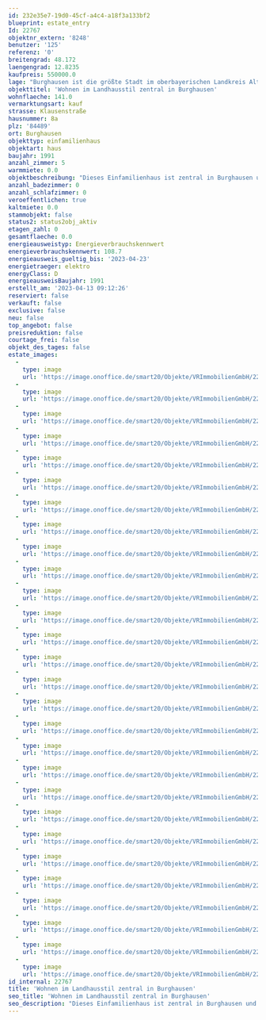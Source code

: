 ```yaml
---
id: 232e35e7-19d0-45cf-a4c4-a18f3a133bf2
blueprint: estate_entry
Id: 22767
objektnr_extern: '8248'
benutzer: '125'
referenz: '0'
breitengrad: 48.172
laengengrad: 12.8235
kaufpreis: 550000.0
lage: "Burghausen ist die größte Stadt im oberbayerischen Landkreis Altötting. Mit 1.051 Meter Länge hat die Stadt die längste Burg der Welt. Die denkmalgeschützte und malerische Altstadt liegt an der Salzach, die hier die natürliche Grenze zu Österreich bildet. Der Wöhrsee, als idealer Badesee im Sommer, so viele gemütliche Restaurants, Biergärten und urige Gewölbelokale laden zum Verweilen ein.  \r\nBurghausen hat beste Einkaufsmöglichkeiten, eine sehr gute Infrastruktur, Ärzteschaft, Klinik, kulturelle Veranstaltungen, jegliche Möglichkeit der Freizeitgestaltung, Gastronomie, Grund- und weiterführende Schulen.\r\nBurghausen ist mit seiner modernen Infrastruktur der bedeutendste Standort des „ChemDelta Bavaria“, des bayerischen Chemiedreiecks. \r\nDie Stadt ist berühmt durch die Jazzwochen.\r\nDie Kreisstadt Altötting, seit Jahrhunderten ein bekannter Wallfahrtsort, mit all seinen Schulen, Einkaufsmöglichkeiten, Altersheimen und dem Kreiskrankenhaus ist nur ca. 10 km entfernt. Die alte Handelsstadt Neuötting grenzt unmittelbar an. \r\n\r\nDie sehr gute Anbindung an die A94 sowie B12 (München-Passau), B 388 und B299 garantieren eine hervorragende Erreichbarkeit. Die B20 führt durch die Stadt mit der Verbindung Straubing-Berchtesgaden.\r\nDer Endbahnhof Burghausen verbindet die Stadt mit dem Linienstern Mühldorf. Hier kreuzen sich mehrere Bahnstrecken aus München, Rosenheim, Freilassing, Simbach am Inn, Passau und Landshut. Die Städte und Flughäfen München ist ca. 100 km westlich und Salzburg ca. 50 km."
objekttitel: 'Wohnen im Landhausstil zentral in Burghausen'
wohnflaeche: 141.0
vermarktungsart: kauf
strasse: Klausenstraße
hausnummer: 8a
plz: '84489'
ort: Burghausen
objekttyp: einfamilienhaus
objektart: haus
baujahr: 1991
anzahl_zimmer: 5
warmmiete: 0.0
objektbeschreibung: "Dieses Einfamilienhaus ist zentral in Burghausen und wurde 1991 erbaut. Das Grundstück ist etwa 622 m² groß. \r\n\r\nDie Wohnfläche von ca. 141 m²  verteilt sich auf das Erdgeschoss und das Obergeschoss, das Haus ist komplett unterkellert. \r\n\r\nIm Erdgeschoss befindet sich gegenüber vom Garderobenbereich eine Gästetoilette. Zudem ein Raum, der als Büro oder Kinderzimmer verwendet werden kann. \r\nDas Herzstück des Hauses ist das offen gestaltete Wohnzimmer mit Eßzimmer und massiver Küche aus Echtholz. Ein Grundofen mit handgetöpferen Fliesen verspricht hier wohlige Stunden am Kamin. \r\nIm Wohnbereich wurden Echtholzdielen verlegt. Die Küche ist gefliest. Ansprechende Holzdecken runden den Landhausstil ab. \r\n\r\nVom Wohnzimmer aus gelangt man auf den Wintergarten, der mit einer Umluftkühlung ausgestattet ist.\r\n\r\nZudem führt vom Wohnzimmer zentral aus eine massive Holztreppe ins Obergeschoss mit Sichtdachstuhl. Hier findet man 1 Schlafzimmer und 2 weitere Räume vor. Das Bad ist mit Badewanne, Dusche, WC und Doppelwaschbecken ausgestattet. \r\nIm Obergeschoss sind Korkböden verlegt, auch im Bad versiegelt.\r\n\r\nIm gesamten Haus sind massive Holztüren verbaut. \r\n\r\nDer Balkon sowie die Fenster sind ebenfalls aus Holz. Alle Holzteile am Haus müssten nach Kauf  überarbeitet werden. \r\n\r\nIm Keller befindet sich die Waschküche und 2 Kellerräume als Vorratskeller. Eine Besonderheit ist der Biokeller, der sehr natürlich, ohne Estrich darunter, gebaut wurde. \r\n\r\nZum Grundofen im Erdgeschoss wird das Haus elektrisch mit Infrarot-Heizplatten beheizt. Das Warmwasser wird mit einem 300 l-Boiler im Keller erwärmt. Eine 48-ger Außenwandstärke garantiert eine gute Isolation. Eine 10 kWh-Solaranlage mit Vertrag bis 2029 rundet das Angebot ab. \r\n\r\nIm Eingangsbereich des Grundstücks steht eine Einzelgarage zum Parken zur Verfügung. \r\n\r\nDer Garten ist aktuell wohl eher wildromantisch, man sieht aber viele verschiedene Pflanzen, die man mit ein bisschen Hobbygärtnerei wieder in das richtige Licht rücken kann. \r\n\r\nDer Einzug kann nach Kauf zügig erfolgen.  \r\nVereinbaren Sie gerne mit mir einen Termin und freuen Sie sich auf eine Besichtigung."
anzahl_badezimmer: 0
anzahl_schlafzimmer: 0
veroeffentlichen: true
kaltmiete: 0.0
stammobjekt: false
status2: status2obj_aktiv
etagen_zahl: 0
gesamtflaeche: 0.0
energieausweistyp: Energieverbrauchskennwert
energieverbrauchskennwert: 108.7
energieausweis_gueltig_bis: '2023-04-23'
energietraeger: elektro
energyClass: D
energieausweisBaujahr: 1991
erstellt_am: '2023-04-13 09:12:26'
reserviert: false
verkauft: false
exclusive: false
neu: false
top_angebot: false
preisreduktion: false
courtage_frei: false
objekt_des_tages: false
estate_images:
  -
    type: image
    url: 'https://image.onoffice.de/smart20/Objekte/VRImmobilienGmbH/22767/3b9f139c-082c-406b-8097-19242bb6b307.jpg'
  -
    type: image
    url: 'https://image.onoffice.de/smart20/Objekte/VRImmobilienGmbH/22767/700c43df-3cf3-4564-af76-1196b289270d.jpg'
  -
    type: image
    url: 'https://image.onoffice.de/smart20/Objekte/VRImmobilienGmbH/22767/03226df2-1a7b-49bd-9541-1c19a70b43ea.jpg'
  -
    type: image
    url: 'https://image.onoffice.de/smart20/Objekte/VRImmobilienGmbH/22767/020042de-a4ff-4694-a6bf-4d3de25bea4f.jpg'
  -
    type: image
    url: 'https://image.onoffice.de/smart20/Objekte/VRImmobilienGmbH/22767/c72cde48-2e9a-4a81-91cd-4e0ed72677f8.jpg'
  -
    type: image
    url: 'https://image.onoffice.de/smart20/Objekte/VRImmobilienGmbH/22767/78a3881d-5cd1-40a6-8ec1-02ad81d1eb43.jpg'
  -
    type: image
    url: 'https://image.onoffice.de/smart20/Objekte/VRImmobilienGmbH/22767/0f378e4c-32c8-4054-8500-58f9f1afd07c.jpg'
  -
    type: image
    url: 'https://image.onoffice.de/smart20/Objekte/VRImmobilienGmbH/22767/fc4bb90e-3fb3-47bc-bc6f-cad803f2bac3.jpg'
  -
    type: image
    url: 'https://image.onoffice.de/smart20/Objekte/VRImmobilienGmbH/22767/89e54584-d00d-49e6-89e1-3eb4941f5350.jpg'
  -
    type: image
    url: 'https://image.onoffice.de/smart20/Objekte/VRImmobilienGmbH/22767/4df9205e-06cf-4e1e-814a-dae27f859b43.jpg'
  -
    type: image
    url: 'https://image.onoffice.de/smart20/Objekte/VRImmobilienGmbH/22767/df2c97c3-b35d-455d-988f-e61ce4d50aeb.jpg'
  -
    type: image
    url: 'https://image.onoffice.de/smart20/Objekte/VRImmobilienGmbH/22767/0a680a3a-b1a8-4016-a808-c855655851bf.jpg'
  -
    type: image
    url: 'https://image.onoffice.de/smart20/Objekte/VRImmobilienGmbH/22767/31bf3466-ca7a-4a8a-af5d-cd0c0f4cc48e.jpg'
  -
    type: image
    url: 'https://image.onoffice.de/smart20/Objekte/VRImmobilienGmbH/22767/677d0fc1-001d-4648-9a47-ca28b963906e.jpg'
  -
    type: image
    url: 'https://image.onoffice.de/smart20/Objekte/VRImmobilienGmbH/22767/2a4f6c3a-6478-4a27-967a-ceee4e5c5b01.jpg'
  -
    type: image
    url: 'https://image.onoffice.de/smart20/Objekte/VRImmobilienGmbH/22767/6ecb5f32-c511-456f-9fa3-d0d45f965972.jpg'
  -
    type: image
    url: 'https://image.onoffice.de/smart20/Objekte/VRImmobilienGmbH/22767/47d0842d-5c11-45f9-b213-af35b9dcd319.jpg'
  -
    type: image
    url: 'https://image.onoffice.de/smart20/Objekte/VRImmobilienGmbH/22767/782c7e94-a00f-489b-bdf3-fd6684d2f62e.jpg'
  -
    type: image
    url: 'https://image.onoffice.de/smart20/Objekte/VRImmobilienGmbH/22767/41b5044b-9875-4b66-84b7-be1d9476d74f.jpg'
  -
    type: image
    url: 'https://image.onoffice.de/smart20/Objekte/VRImmobilienGmbH/22767/d0b11f32-98b6-4a19-8c7a-fa885a090037.jpg'
  -
    type: image
    url: 'https://image.onoffice.de/smart20/Objekte/VRImmobilienGmbH/22767/b338c0f7-a766-46f3-9e6b-4b3ef9a16e39.jpg'
  -
    type: image
    url: 'https://image.onoffice.de/smart20/Objekte/VRImmobilienGmbH/22767/7de2bd59-d126-4803-b46b-42bea6223821.jpg'
  -
    type: image
    url: 'https://image.onoffice.de/smart20/Objekte/VRImmobilienGmbH/22767/066d5bea-95a3-4566-9ebc-3a5116d4db8a.jpg'
  -
    type: image
    url: 'https://image.onoffice.de/smart20/Objekte/VRImmobilienGmbH/22767/bf639070-dd49-421d-970a-740f2cce0d78.jpg'
  -
    type: image
    url: 'https://image.onoffice.de/smart20/Objekte/VRImmobilienGmbH/22767/1955cb7d-f629-4a3e-a2c8-8f37b835f007.jpg'
  -
    type: image
    url: 'https://image.onoffice.de/smart20/Objekte/VRImmobilienGmbH/22767/2b912413-72ab-4c38-9e0a-58866f430a66.jpg'
  -
    type: image
    url: 'https://image.onoffice.de/smart20/Objekte/VRImmobilienGmbH/22767/83c80279-6f69-42bb-a75e-954ed7573964.jpg'
  -
    type: image
    url: 'https://image.onoffice.de/smart20/Objekte/VRImmobilienGmbH/22767/5bea3821-7549-4501-9474-79ed8824fa89.jpg'
id_internal: 22767
title: 'Wohnen im Landhausstil zentral in Burghausen'
seo_title: 'Wohnen im Landhausstil zentral in Burghausen'
seo_description: "Dieses Einfamilienhaus ist zentral in Burghausen und wurde 1991 erbaut. Das Grundstück ist etwa 622 m² groß. \r\n\r\nDie Wohnfläche von ca. 141 m²  verteilt si"
---
```

